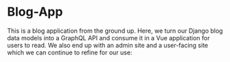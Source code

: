# Blog-App


This is a blog application from the ground up. Here, we  turn our Django blog data models into a GraphQL API and consume it in a Vue application for users to read. We also end up with an admin site and a user-facing site which we can continue to refine for our use:
